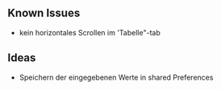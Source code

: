 ## Known Issues
- kein horizontales Scrollen im 'Tabelle"-tab 

## Ideas
- Speichern der eingegebenen Werte in shared Preferences